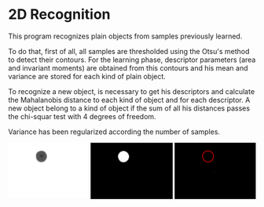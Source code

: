# 2D Recognition

This program recognizes plain objects from samples previously learned.

To do that, first of all, all samples are thresholded using the Otsu's method to detect their contours. For the learning phase, descriptor parameters (area and invariant moments) are obtained from this contours and his mean and variance are stored for each kind of plain object.

To recognize a new object, is necessary to get his descriptors and calculate the Mahalanobis distance to each kind of object and for each descriptor. A new object belong to a kind of object if the sum of all his distances passes the chi-squar test with 4 degrees of freedom.

Variance has been regularized according the number of samples.

![asdasdasd](images/processing.png?raw=true "Image processing and contour detection")